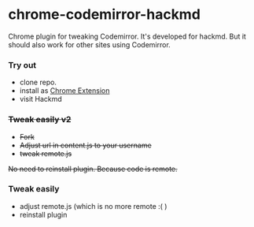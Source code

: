 # chrome-codemirror-hackmd
Chrome plugin for tweaking Codemirror. It's developed for hackmd. But it should also work for other sites using Codemirror.

### Try out
* clone repo.
* install as [Chrome Extension](https://support.google.com/chrome/a/answer/2714278?hl=en)
* visit Hackmd

### ~~Tweak easily v2~~
* ~~Fork~~
* ~~Adjust url in content.js to your username~~
* ~~tweak remote.js~~

~~No need to reinstall plugin. Because code is remote.~~

### Tweak easily

* adjust remote.js (which is no more remote :( )
* reinstall plugin